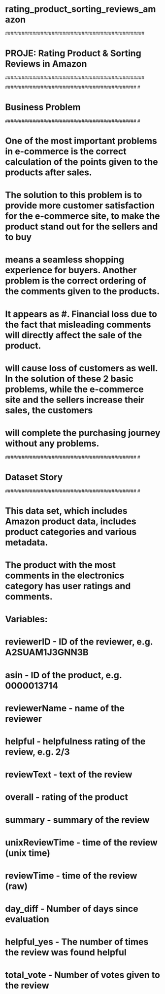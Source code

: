 # rating_product_sorting_reviews_amazon

###################################################
# PROJE: Rating Product & Sorting Reviews in Amazon
###################################################

################################################ #
# Business Problem
################################################ #

# One of the most important problems in e-commerce is the correct calculation of the points given to the products after sales.
# The solution to this problem is to provide more customer satisfaction for the e-commerce site, to make the product stand out for the sellers and to buy
# means a seamless shopping experience for buyers. Another problem is the correct ordering of the comments given to the products.
# It appears as #. Financial loss due to the fact that misleading comments will directly affect the sale of the product.
# will cause loss of customers as well. In the solution of these 2 basic problems, while the e-commerce site and the sellers increase their sales, the customers
# will complete the purchasing journey without any problems.

################################################ #
# Dataset Story
################################################ #

# This data set, which includes Amazon product data, includes product categories and various metadata.
# The product with the most comments in the electronics category has user ratings and comments.

# Variables:
# reviewerID - ID of the reviewer, e.g. A2SUAM1J3GNN3B
# asin - ID of the product, e.g. 0000013714
# reviewerName - name of the reviewer
# helpful - helpfulness rating of the review, e.g. 2/3
# reviewText - text of the review
# overall - rating of the product
# summary - summary of the review
# unixReviewTime - time of the review (unix time)
# reviewTime - time of the review (raw)
# day_diff - Number of days since evaluation
# helpful_yes - The number of times the review was found helpful
# total_vote - Number of votes given to the review
